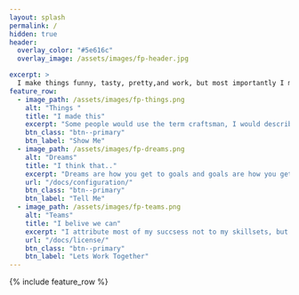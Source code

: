 ```yaml
---
layout: splash
permalink: /
hidden: true
header:
  overlay_color: "#5e616c"
  overlay_image: /assets/images/fp-header.jpg

excerpt: >
  I make things funny, tasty, pretty,and work, but most importantly I make things better.
feature_row:
  - image_path: /assets/images/fp-things.png
    alt: "Things "
    title: "I made this"
    excerpt: "Some people would use the term craftsman, I would describe myself as a maker of things"
    btn_class: "btn--primary"
    btn_label: "Show Me"
  - image_path: /assets/images/fp-dreams.png
    alt: "Dreams"
    title: "I think that.."
    excerpt: "Dreams are how you get to goals and goals are how you get to dreams."
    url: "/docs/configuration/"
    btn_class: "btn--primary"
    btn_label: "Tell Me"
  - image_path: /assets/images/fp-teams.png
    alt: "Teams"
    title: "I belive we can"
    excerpt: "I attribute most of my succsess not to my skillsets, but rather to my relentless efforts to better my surroundings."
    url: "/docs/license/"
    btn_class: "btn--primary"
    btn_label: "Lets Work Together"      
---
```


{% include feature_row %}
